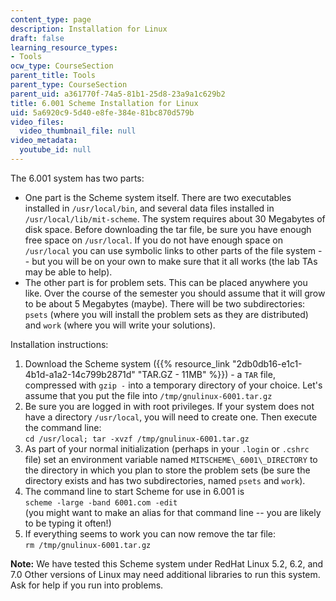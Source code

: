 ```yaml
---
content_type: page
description: Installation for Linux
draft: false
learning_resource_types:
- Tools
ocw_type: CourseSection
parent_title: Tools
parent_type: CourseSection
parent_uid: a361770f-74a5-81b1-25d8-23a9a1c629b2
title: 6.001 Scheme Installation for Linux
uid: 5a6920c9-5d40-e8fe-384e-81bc870d579b
video_files:
  video_thumbnail_file: null
video_metadata:
  youtube_id: null
---
```

The 6.001 system has two parts:

- One part is the Scheme system itself. There are two executables installed in `/usr/local/bin`, and several data files installed in `/usr/local/lib/mit-scheme`. The system requires about 30 Megabytes of disk space. Before downloading the tar file, be sure you have enough free space on `/usr/local`. If you do not have enough space on `/usr/local` you can use symbolic links to other parts of the file system -- but you will be on your own to make sure that it all works (the lab TAs may be able to help).
- The other part is for problem sets. This can be placed anywhere you like. Over the course of the semester you should assume that it will grow to be about 5 Megabytes (maybe). There will be two subdirectories: `psets` (where you will install the problem sets as they are distributed) and `work` (where you will write your solutions).

Installation instructions:

1. Download the Scheme system ({{% resource_link "2db0db16-e1c1-4b1d-a1a2-14c799b2871d" "TAR.GZ - 11MB" %}}) - a `TAR` file, compressed with `gzip -` into a temporary directory of your choice. Let's assume that you put the file into `/tmp/gnulinux-6001.tar.gz`
2. Be sure you are logged in with root privileges. If your system does not have a directory `/usr/local`, you will need to create one. Then execute the command line:   
    `cd /usr/local; tar -xvzf /tmp/gnulinux-6001.tar.gz`
3. As part of your normal initialization (perhaps in your `.login` or `.cshrc` file) set an environment variable named `MITSCHEME\_6001\_DIRECTORY` to the directory in which you plan to store the problem sets (be sure the directory exists and has two subdirectories, named `psets` and `work`).
4. The command line to start Scheme for use in 6.001 is   
    `scheme -large -band 6001.com -edit`   
    (you might want to make an alias for that command line -- you are likely to be typing it often!)
5. If everything seems to work you can now remove the tar file:   
    `rm /tmp/gnulinux-6001.tar.gz`

**Note:** We have tested this Scheme system under RedHat Linux 5.2, 6.2, and 7.0 Other versions of Linux may need additional libraries to run this system. Ask for help if you run into problems.